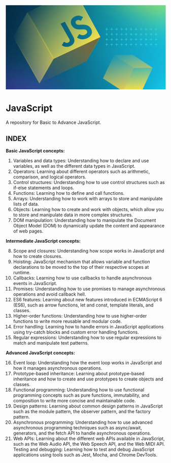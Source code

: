<img src="./images/jsThumbnail.jpg" alt="JavaScript Logo Thumbnail">


# JavaScript
A repository for Basic to Advance JavaScript.


## INDEX

**Basic JavaScript concepts:**

1. Variables and data types: Understanding how to declare and use variables, as well as the different data types in JavaScript.
2. Operators: Learning about different operators such as arithmetic, comparison, and logical operators.
3. Control structures: Understanding how to use control structures such as if-else statements and loops.
4. Functions: Learning how to define and call functions.
5. Arrays: Understanding how to work with arrays to store and manipulate lists of data.
6. Objects: Learning how to create and work with objects, which allow you to store and manipulate data in more complex structures.
7. DOM manipulation: Understanding how to manipulate the Document Object Model (DOM) to dynamically update the content and appearance of web pages.


__Intermediate JavaScript concepts:__

8. Scope and closures: Understanding how scope works in JavaScript and how to create closures.
9. Hoisting: JavaScript mechanism that allows variable and function declarations to be moved to the top of their respective scopes at runtime. 
10. Callbacks: Learning how to use callbacks to handle asynchronous events in JavaScript.
11. Promises: Understanding how to use promises to manage asynchronous operations and avoid callback hell.
12. ES6 features: Learning about new features introduced in ECMAScript 6 (ES6), such as arrow functions, let and const, template literals, and classes.
13. Higher-order functions: Understanding how to use higher-order functions to write more reusable and modular code.
14. Error handling: Learning how to handle errors in JavaScript applications using try-catch blocks and custom error handling functions.
15. Regular expressions: Understanding how to use regular expressions to match and manipulate text patterns.


**Advanced JavaScript concepts:**

16. Event loop: Understanding how the event loop works in JavaScript and how it manages asynchronous operations.
17. Prototype-based inheritance: Learning about prototype-based inheritance and how to create and use prototypes to create objects and classes.
18. Functional programming: Understanding how to use functional programming concepts such as pure functions, immutability, and composition to write more concise and maintainable code.
19. Design patterns: Learning about common design patterns in JavaScript such as the module pattern, the observer pattern, and the factory pattern.
20. Asynchronous programming: Understanding how to use advanced asynchronous programming techniques such as async/await, generators, and the fetch API to handle asynchronous operations.
21. Web APIs: Learning about the different web APIs available in JavaScript, such as the Web Audio API, the Web Speech API, and the Web MIDI API.
Testing and debugging: Learning how to test and debug JavaScript applications using tools such as Jest, Mocha, and Chrome DevTools.
